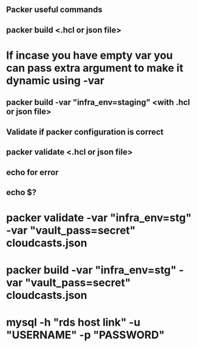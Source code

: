 ## Packer useful commands
## packer build <.hcl or json file>

# If incase you have empty var you can pass extra argument to make it dynamic using -var
## packer build -var "infra_env=staging" <with .hcl or json file>

## Validate if packer configuration is correct
## packer validate <.hcl or json file>

## echo for error
## echo $?

# packer validate -var "infra_env=stg" -var "vault_pass=secret"  cloudcasts.json
# packer build -var "infra_env=stg" -var "vault_pass=secret"  cloudcasts.json
# mysql -h "rds host link" -u "USERNAME" -p "PASSWORD" 
